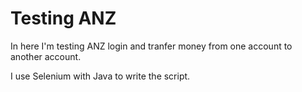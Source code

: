 # Testing ANZ

In here I'm testing ANZ login and tranfer money from one account to another account. 

I use Selenium with Java to write the script. 


